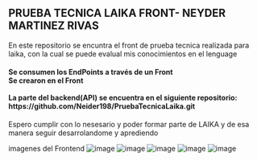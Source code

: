 
<h2> PRUEBA TECNICA LAIKA FRONT- NEYDER MARTINEZ RIVAS</h2>

<p> En este repositorio se encuntra el front de prueba tecnica realizada para laika, con la cual se puede evalual mis conocimientos en el lenguage </p>


<h4>
  Se  consumen los EndPoints  a través de un Front 
  <br>
  Se crearon en el Front
  <br>
  <br>
 La parte del backend(API) se encuentra en el siguiente repositorio: https://github.com/Neider198/PruebaTecnicaLaika.git
</h4>
  
<p>Espero cumplir con lo nesesario y poder formar parte de LAIKA y de esa manera seguir desarrolandome y aprediendo</p>  

imagenes del Frontend
![image](https://user-images.githubusercontent.com/61924468/159142527-ae39bbd3-3502-4ee6-b6a6-7fd639567951.png)
![image](https://user-images.githubusercontent.com/61924468/159142224-783993c1-b333-4ac9-8684-916e6f2e9b60.png)
![image](https://user-images.githubusercontent.com/61924468/159142241-27b61942-5cca-4c61-8d2a-e5c3e3396b18.png)
![image](https://user-images.githubusercontent.com/61924468/159142195-99dc6a1b-2ee5-488a-bbbc-d0d05ee8d319.png)
![image](https://user-images.githubusercontent.com/61924468/159142206-056369fe-1a28-4153-887b-8ae87e164da1.png)

